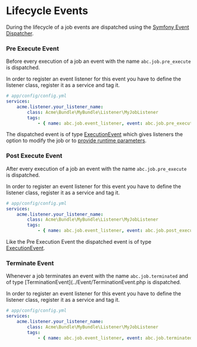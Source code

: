 Lifecycle Events
================

During the lifecycle of a job events are dispatched using the [Symfony Event Dispatcher](http://symfony.com/doc/current/components/event_dispatcher/index.html).

### Pre Execute Event

Before every execution of a job an event with the name `abc.job.pre_execute` is dispatched.

In order to register an event listener for this event you have to define the listener class, register it as a service and tag it.

```yml
# app/config/config.yml
services:
    acme.listener.your_listener_name:
        class: Acme\Bundle\MyBundle\Listener\MyJobListener
        tags:
            - { name: abc.job.event_listener, event: abc.job.pre_execute, method: onPreExecute }
```

The dispatched event is of type [ExecutionEvent](../Event/ExecutionEvent.php) which gives listeners the option to modify the job or to [provide runtime parameters](./howto-inject-runtime-parameters.md).

### Post Execute Event

After every execution of a job an event with the name `abc.job.pre_execute` is dispatched.

In order to register an event listener for this event you have to define the listener class, register it as a service and tag it.

```yml
# app/config/config.yml
services:
    acme.listener.your_listener_name:
        class: Acme\Bundle\MyBundle\Listener\MyJobListener
        tags:
            - { name: abc.job.event_listener, event: abc.job.post_execute, method: onPostExecute }
```

Like the Pre Execution Event the dispatched event is of type [ExecutionEvent](../Event/ExecutionEvent.php).


### Terminate Event

Whenever a job terminates an event with the name `abc.job.terminated` and of type [TerminationEvent](../Event/TerminationEvent.php is dispatched.

In order to register an event listener for this event you have to define the listener class, register it as a service and tag it.

```yml
# app/config/config.yml
services:
    acme.listener.your_listener_name:
        class: Acme\Bundle\MyBundle\Listener\MyJobListener
        tags:
            - { name: abc.job.event_listener, event: abc.job.terminated, method: onTerminate }
```